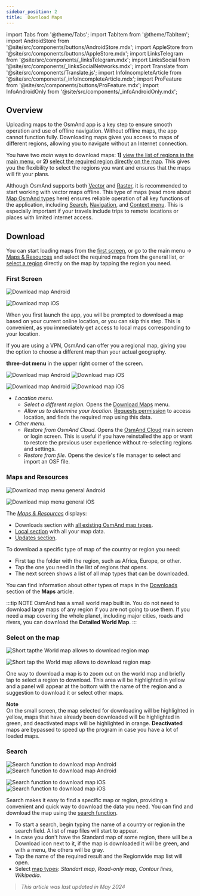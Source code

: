 ```yaml
---
sidebar_position: 2
title:  Download Maps
---
```


import Tabs from '@theme/Tabs';
import TabItem from '@theme/TabItem';
import AndroidStore from '@site/src/components/buttons/AndroidStore.mdx';
import AppleStore from '@site/src/components/buttons/AppleStore.mdx';
import LinksTelegram from '@site/src/components/_linksTelegram.mdx';
import LinksSocial from '@site/src/components/_linksSocialNetworks.mdx';
import Translate from '@site/src/components/Translate.js';
import InfoIncompleteArticle from '@site/src/components/_infoIncompleteArticle.mdx';
import ProFeature from '@site/src/components/buttons/ProFeature.mdx';
import InfoAndroidOnly from '@site/src/components/_infoAndroidOnly.mdx';



## Overview

Uploading maps to the OsmAnd app is a key step to ensure smooth operation and use of offline navigation. Without offline maps, the app cannot function fully. Downloading maps gives you access to maps of different regions, allowing you to navigate without an Internet connection.  

You have two *main* ways to download maps: **1)** [view the list of regions in the main menu](#download-maps-menu), or **2)** [select the required region directly on the map](#select-on-the-map). This gives you the flexibility to select the regions you want and ensures that the maps will fit your plans.  

Although OsmAnd supports both [Vector](../map/vector-maps.md) and [Raster](../map/raster-maps.md), it is recommended to start working with vector maps offline. This type of maps (read more about [Map OsmAnd types](../personal/maps.md#map-types) here) ensures reliable operation of all key functions of the application, including [Search](../search/index.md), [Navigation](../navigation/index.md), and [Context menu](../map/map-context-menu.md). This is especially important if your travels include trips to remote locations or places with limited internet access.


## Download 

You can start loading maps from the [first screen](#first-screen), or go to the main menu *→* [Maps & Resources](#maps-and-resources) and select the required maps from the general list, or [select a region](#select-on-the-map) directly on the map by tapping the region you need.


### First Screen

<Tabs groupId="operating-systems">

<TabItem value="android" label="Android">

![Download map Android](@site/static/img/steps/start_screen_first_screen_andr.png)

</TabItem>

<TabItem value="ios" label="iOS">

![Download map iOS](@site/static/img/steps/start_screen_first_screen_ios.png)

</TabItem>

</Tabs>

When you first launch the app, you will be prompted to download a map based on your current online location, or you can skip this step. This is convenient, as you immediately get access to local maps corresponding to your location.  

If you are using a VPN, OsmAnd can offer you a regional map, giving you the option to choose a different map than your actual geography.  

**three-dot menu** in the upper right corner of the screen.    

<Tabs groupId="operating-systems">

<TabItem value="android" label="Android">

![Download map Android](@site/static/img/steps/start_screen_first_screen_location_andr.png)   ![Download map iOS](@site/static/img/steps/start_screen_first_screen_other_andr.png)

</TabItem>

<TabItem value="ios" label="iOS">

![Download map Android](@site/static/img/steps/start_screen_first_screen_location_ios.png)   ![Download map iOS](@site/static/img/steps/start_screen_first_screen_other_ios.png)

</TabItem>

</Tabs>

- *Location menu.*  
    - *Select a different region.* Opens the [Download Maps](#maps-and-resources) menu.
    - *Allow us to determine your location.* [Requests permission](../start-with/first-steps.md#permission-to-access-the-location) to access location, and finds the required map using this data.
- *Other menu.*
    - *Restore from OsmAnd Cloud.* Opens the [OsmAnd Cloud](../personal/osmand-cloud.md) main screen or login screen. This is useful if you have reinstalled the app or want to restore the previous user experience without re-selecting regions and settings.
    - *Restore from file.* Opens the device's file manager to select and import an OSF file.  


### Maps and Resources

<Tabs groupId="operating-systems">

<TabItem value="android" label="Android">

*<Translate android="true" ids="shared_string_menu,maps_and_resources,downloads"/>*

![Download map menu general Android](@site/static/img/personal/maps/download_menu_andr.png)  

</TabItem>

<TabItem value="ios" label="iOS">

*<Translate ios="true" ids="shared_string_menu,res_mapsres"/>*

![Download map menu general iOS](@site/static/img/personal/maps/download_menu_ios.png) 

</TabItem>

</Tabs>

The [*Maps & Resources*](../personal/maps.md) displays:
- Downloads section with [all existing OsmAnd map types](../personal/maps.md#map-types).
- [Local section](../personal/maps.md#local) with all your map data.
- [Updates section](../personal/maps.md#updates).

To download a specific type of map of the country or region you need:
- First tap the folder with the region, such as Africa, Europe, or other.
- Tap the one you need in the list of regions that opens.
- The next screen shows a list of all map types that can be downloaded.

You can find information about other types of maps in the [Downloads](../personal/maps.md#downloads) section of the **Maps** article.

:::tip NOTE
OsmAnd has a small world map built in. You do not need to download large maps of any region if you are not going to use them. If you need a map covering the whole planet, including major cities, roads and rivers, you can download the **Detailed World Map**.
:::

### Select on the map

<Tabs groupId="operating-systems">

<TabItem value="android" label="Android">

![Short tapthe World map allows to download region map](@site/static/img/map/download_region_map_via_worldmap.png)

</TabItem>

<TabItem value="ios" label="iOS">

![Short tap the World map allows to download region map](@site/static/img/settings/download_region_map_via_worldmap_ios.png)

</TabItem>

</Tabs>

One way to download a map is to zoom out on the world map and briefly tap to select a region to download. This area will be highlighted in yellow and a panel will appear at the bottom with the name of the region and a suggestion to download it or select other maps.  

**Note**  
On the small screen, the map selected for downloading will be highlighted in yellow, maps that have already been downloaded will be highlighted in green, and deactivated maps will be highlighted in orange. **Deactivated** maps are bypassed to speed up the program in case you have a lot of loaded maps.  


### Search

<Tabs groupId="operating-systems">

<TabItem value="android" label="Android">

![Search function to download map Android](@site/static/img/settings/search_download_map_3_andr.png) ![Search function to download map Android](@site/static/img/settings/search_download_map_4_andr.png) 

</TabItem>

<TabItem value="ios" label="iOS">

![Search function to download map iOS](@site/static/img/settings/search_download_map_1_ios.png) ![Search function to download map iOS](@site/static/img/settings/search_download_map_2_ios.png) 

</TabItem>

</Tabs>

Search makes it easy to find a specific map or region, providing a convenient and quick way to download the data you need. You can find and download the map using the [search function](../search/index.md).

- To start a search, begin typing the name of a country or region in the search field. A list of map files will start to appear. 
- In case you don't have the Standard map of some region, there will be a Download icon next to it, if the map is downloaded it will be green, and with a menu, the others will be gray.
- Tap the name of the required result and the Regionwide map list will open.
- Select [map types](../personal/maps.md#map-types): *Standart map, Road-only map, Contour lines, Wikipedia*.

> *This article was last updated in May 2024*
